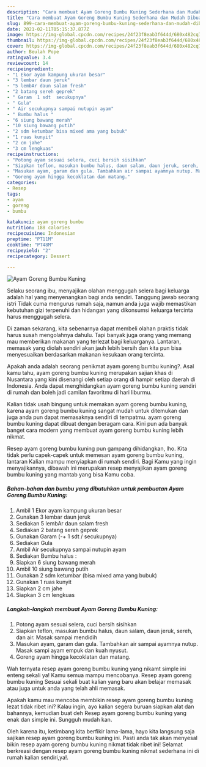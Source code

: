 ```yaml
---
description: "Cara membuat Ayam Goreng Bumbu Kuning Sederhana dan Mudah Dibuat"
title: "Cara membuat Ayam Goreng Bumbu Kuning Sederhana dan Mudah Dibuat"
slug: 899-cara-membuat-ayam-goreng-bumbu-kuning-sederhana-dan-mudah-dibuat
date: 2021-02-11T05:15:37.877Z
image: https://img-global.cpcdn.com/recipes/24f23f8eab3f644d/680x482cq70/ayam-goreng-bumbu-kuning-foto-resep-utama.jpg
thumbnail: https://img-global.cpcdn.com/recipes/24f23f8eab3f644d/680x482cq70/ayam-goreng-bumbu-kuning-foto-resep-utama.jpg
cover: https://img-global.cpcdn.com/recipes/24f23f8eab3f644d/680x482cq70/ayam-goreng-bumbu-kuning-foto-resep-utama.jpg
author: Beulah Pope
ratingvalue: 3.4
reviewcount: 14
recipeingredient:
- "1 Ekor ayam kampung ukuran besar"
- "3 lembar daun jeruk"
- "5 lembAr daun salam fresh"
- "2 batang sereh geprek"
- " Garam  1 sdt  secukupnya"
- " Gula"
- " Air secukupnya sampai nutupin ayam"
- " Bumbu halus "
- "6 siung bawang merah"
- "10 siung bawang putih"
- "2 sdm ketumbar bisa mixed ama yang bubuk"
- "1 ruas kunyit"
- "2 cm jahe"
- "3 cm lengkuas"
recipeinstructions:
- "Potong ayam sesuai selera, cuci bersih sisihkan"
- "Siapkan teflon, masukan bumbu halus, daun salam, daun jeruk, sereh, dan air. Masak sampai mendidih"
- "Masukan ayam, garam dan gula. Tambahkan air sampai ayamnya nutup. Masak sampi ayam empuk dan kuah nyusut."
- "Goreng ayam hingga kecoklatan dan matang."
categories:
- Resep
tags:
- ayam
- goreng
- bumbu

katakunci: ayam goreng bumbu 
nutrition: 188 calories
recipecuisine: Indonesian
preptime: "PT11M"
cooktime: "PT48M"
recipeyield: "2"
recipecategory: Dessert

---
```



![Ayam Goreng Bumbu Kuning](https://img-global.cpcdn.com/recipes/24f23f8eab3f644d/680x482cq70/ayam-goreng-bumbu-kuning-foto-resep-utama.jpg)

Selaku seorang ibu, menyajikan olahan menggugah selera bagi keluarga adalah hal yang menyenangkan bagi anda sendiri. Tanggung jawab seorang istri Tidak cuma mengurus rumah saja, namun anda juga wajib memastikan kebutuhan gizi terpenuhi dan hidangan yang dikonsumsi keluarga tercinta harus menggugah selera.

Di zaman  sekarang, kita sebenarnya dapat membeli olahan praktis tidak harus susah mengolahnya dahulu. Tapi banyak juga orang yang memang mau memberikan makanan yang terlezat bagi keluarganya. Lantaran, memasak yang diolah sendiri akan jauh lebih bersih dan kita pun bisa menyesuaikan berdasarkan makanan kesukaan orang tercinta. 



Apakah anda adalah seorang penikmat ayam goreng bumbu kuning?. Asal kamu tahu, ayam goreng bumbu kuning merupakan sajian khas di Nusantara yang kini disenangi oleh setiap orang di hampir setiap daerah di Indonesia. Anda dapat menghidangkan ayam goreng bumbu kuning sendiri di rumah dan boleh jadi camilan favoritmu di hari liburmu.

Kalian tidak usah bingung untuk memakan ayam goreng bumbu kuning, karena ayam goreng bumbu kuning sangat mudah untuk ditemukan dan juga anda pun dapat memasaknya sendiri di tempatmu. ayam goreng bumbu kuning dapat dibuat dengan beragam cara. Kini pun ada banyak banget cara modern yang membuat ayam goreng bumbu kuning lebih nikmat.

Resep ayam goreng bumbu kuning pun gampang dihidangkan, lho. Kita tidak perlu capek-capek untuk memesan ayam goreng bumbu kuning, lantaran Kalian mampu menyiapkan di rumah sendiri. Bagi Kamu yang ingin menyajikannya, dibawah ini merupakan resep menyajikan ayam goreng bumbu kuning yang mantab yang bisa Kamu coba.

<!--inarticleads1-->

##### Bahan-bahan dan bumbu yang dibutuhkan untuk pembuatan Ayam Goreng Bumbu Kuning:

1. Ambil 1 Ekor ayam kampung ukuran besar
1. Gunakan 3 lembar daun jeruk
1. Sediakan 5 lembAr daun salam fresh
1. Sediakan 2 batang sereh geprek
1. Gunakan  Garam (-+ 1 sdt / secukupnya)
1. Sediakan  Gula
1. Ambil  Air secukupnya sampai nutupin ayam
1. Sediakan  Bumbu halus :
1. Siapkan 6 siung bawang merah
1. Ambil 10 siung bawang putih
1. Gunakan 2 sdm ketumbar (bisa mixed ama yang bubuk)
1. Gunakan 1 ruas kunyit
1. Siapkan 2 cm jahe
1. Siapkan 3 cm lengkuas




<!--inarticleads2-->

##### Langkah-langkah membuat Ayam Goreng Bumbu Kuning:

1. Potong ayam sesuai selera, cuci bersih sisihkan
1. Siapkan teflon, masukan bumbu halus, daun salam, daun jeruk, sereh, dan air. Masak sampai mendidih
1. Masukan ayam, garam dan gula. Tambahkan air sampai ayamnya nutup. Masak sampi ayam empuk dan kuah nyusut.
1. Goreng ayam hingga kecoklatan dan matang.




Wah ternyata resep ayam goreng bumbu kuning yang nikamt simple ini enteng sekali ya! Kamu semua mampu mencobanya. Resep ayam goreng bumbu kuning Sesuai sekali buat kalian yang baru akan belajar memasak atau juga untuk anda yang telah ahli memasak.

Apakah kamu mau mencoba membikin resep ayam goreng bumbu kuning lezat tidak ribet ini? Kalau ingin, ayo kalian segera buruan siapkan alat dan bahannya, kemudian buat deh Resep ayam goreng bumbu kuning yang enak dan simple ini. Sungguh mudah kan. 

Oleh karena itu, ketimbang kita berfikir lama-lama, hayo kita langsung saja sajikan resep ayam goreng bumbu kuning ini. Pasti anda tak akan menyesal bikin resep ayam goreng bumbu kuning nikmat tidak ribet ini! Selamat berkreasi dengan resep ayam goreng bumbu kuning nikmat sederhana ini di rumah kalian sendiri,ya!.

